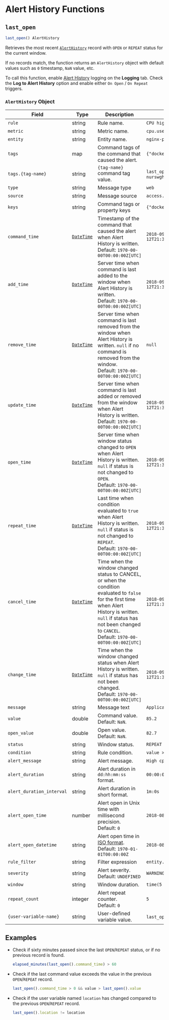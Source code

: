 # Alert History Functions

## `last_open`

```javascript
last_open() AlertHistory
```

Retrieves the most recent [`AlertHistory`](logging.md#logging-to-database) record with `OPEN` or `REPEAT` status for the current window.

If no records match, the function returns an `AlertHistory` object with default values such as `0` timestamp, `NaN` value, etc.

To call this function, enable [Alert History](logging.md#logging-to-database) logging on the **Logging** tab. Check the **Log to Alert History** option and enable either `On Open` / `On Repeat` triggers.

### `AlertHistory` Object

**Field** | **Type** | **Description** | **Example**
----|-----|-----|------
`rule` | string | Rule name. | `CPU high alert`
`metric` | string | Metric name. | `cpu.used.percent`
`entity` | string | Entity name. | `nginx-proxy`
`tags` | map | Command tags of the command that caused the alert. | `{"docker-host":"nurswghbs001"}`
`tags.{tag-name}` | string | `{tag-name}` command tag value. | `last_open().tags.docker-host`: `nurswghbs001`
`type` | string | Message type | `web`
`source` | string | Message source | `access.log`
`keys` | string | Command tags or property keys | `{"docker-host":"nurswghbs001"}`
`command_time` | [`DateTime`](./object-datetime.md) | Timestamp of the command that caused the alert when Alert History is written.<br>Default: `1970-00-00T00:00:00Z[UTC]` | `2018-09-12T21:33:42+01:00[Europe/Berlin]`
`add_time` | [`DateTime`](./object-datetime.md) | Server time when command is last added to the window when Alert History is written.<br>Default: `1970-00-00T00:00:00Z[UTC]` | `2018-09-12T21:33:47.116+01:00[Europe/Berlin]`
`remove_time` | [`DateTime`](./object-datetime.md) | Server time when command is last removed from the window when Alert History is written. `null` if no command is removed from the window.<br>Default: `1970-00-00T00:00:00Z[UTC]` | `null`
`update_time` | [`DateTime`](./object-datetime.md) | Server time when command is last added or removed from the window when Alert History is written.<br>Default: `1970-00-00T00:00:00Z[UTC]` | `2018-09-12T21:34:04.951+01:00[Europe/Berlin]`
`open_time` | [`DateTime`](./object-datetime.md) | Server time when window status changed to `OPEN` when Alert History is written. `null` if status is not changed to `OPEN`.<br>Default: `1970-00-00T00:00:00Z[UTC]` | `2018-09-12T21:33:42.246+01:00[Europe/Berlin]`
`repeat_time` | [`DateTime`](./object-datetime.md) | Last time when condition evaluated to `true` when Alert History is written. `null` if status is not changed to `REPEAT`.<br>Default: `1970-00-00T00:00:00Z[UTC]` | `2018-09-12T21:33:58.298+01:00[Europe/Berlin]`
`cancel_time` | [`DateTime`](./object-datetime.md) | Time when the window changed status to CANCEL, or when the condition evaluated to `false` for the first time when Alert History is written. `null` if status has not been changed to `CANCEL`.<br>Default: `1970-00-00T00:00:00Z[UTC]` | `2018-09-12T21:33:39.278+01:00[Europe/Berlin]`
`change_time` | [`DateTime`](./object-datetime.md) | Time when the window changed status when Alert History is written. `null` if status has not been changed.<br>Default: `1970-00-00T00:00:00Z[UTC]` | `2018-09-12T21:33:47.116+01:00[Europe/Berlin]`
`message` | string | Message text | `Application restarted`
`value` | double | Command value.<br>Default: `NaN`. | `85.2`
`open_value` | double | Open value.<br>Default: `NaN`. | `82.7`
`status` | string | Window status. | `REPEAT`
`condition` | string | Rule condition. | `value > 75`
`alert_message` | string | Alert message. | `High cpu usage (85.2)`
`alert_duration` | string | Alert duration in `dd:hh:mm:ss` format. | `00:00:01:00`
`alert_duration_interval` | string | Alert duration in short format. | `1m:0s`
`alert_open_time` | number | Alert open in Unix time with millisecond precision.<br>Default: `0` | `2018-08-01 07:51:17`
`alert_open_datetime` | string | Alert open time in [ISO format](../shared/date-format.md).<br>Default: `1970-01-01T00:00:00Z` | `2018-08-01T07:51:17Z`
`rule_filter` | string | Filter expression | `entity.tags.profile = 'production'`
`severity` | string | Alert severity.<br>Default: `UNDEFINED` | `WARNING`
`window` | string | Window duration. | `time(5 minute)`
`repeat_count` | integer | Alert repeat counter.<br>Default: `0` | `5`
`{user-variable-name}` | string | User-defined variable value. | `last_open().valueCnt`: `2`

## Examples

* Check if sixty minutes passed since the last `OPEN`/`REPEAT` status, or if no previous record is found.

    ```javascript
    elapsed_minutes(last_open().command_time) > 60
    ```

* Check if the last command value exceeds the value in the previous `OPEN`/`REPEAT` record.

    ```javascript
    last_open().command_time > 0 && value > last_open().value
    ```

* Check if the user variable named `location` has changed compared to the previous `OPEN`/`REPEAT` record.

    ```javascript
    last_open().location != location
    ```